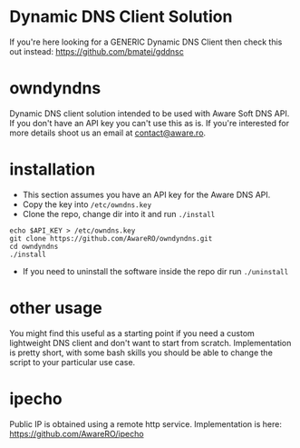 # Dynamic DNS Client Solution
If you're here looking for a GENERIC Dynamic DNS Client then check this out instead: https://github.com/bmatei/gddnsc

# owndyndns
Dynamic DNS client solution intended to be used with Aware Soft DNS API. If you don't have an API key you can't use this as is. If you're interested for more details shoot us an email at contact@aware.ro.

# installation
* This section assumes you have an API key for the Aware DNS API.
* Copy the key into `/etc/owndns.key`
* Clone the repo, change dir into it and run `./install`
```
echo $API_KEY > /etc/owndns.key
git clone https://github.com/AwareRO/owndyndns.git
cd owndyndns
./install
```
* If you need to uninstall the software inside the repo dir run `./uninstall`

# other usage
You might find this useful as a starting point if you need a custom lightweight DNS client and don't want to start from scratch. Implementation is pretty short, with some bash skills you should be able to change the script to your particular use case.

# ipecho
Public IP is obtained using a remote http service. Implementation is here: https://github.com/AwareRO/ipecho
